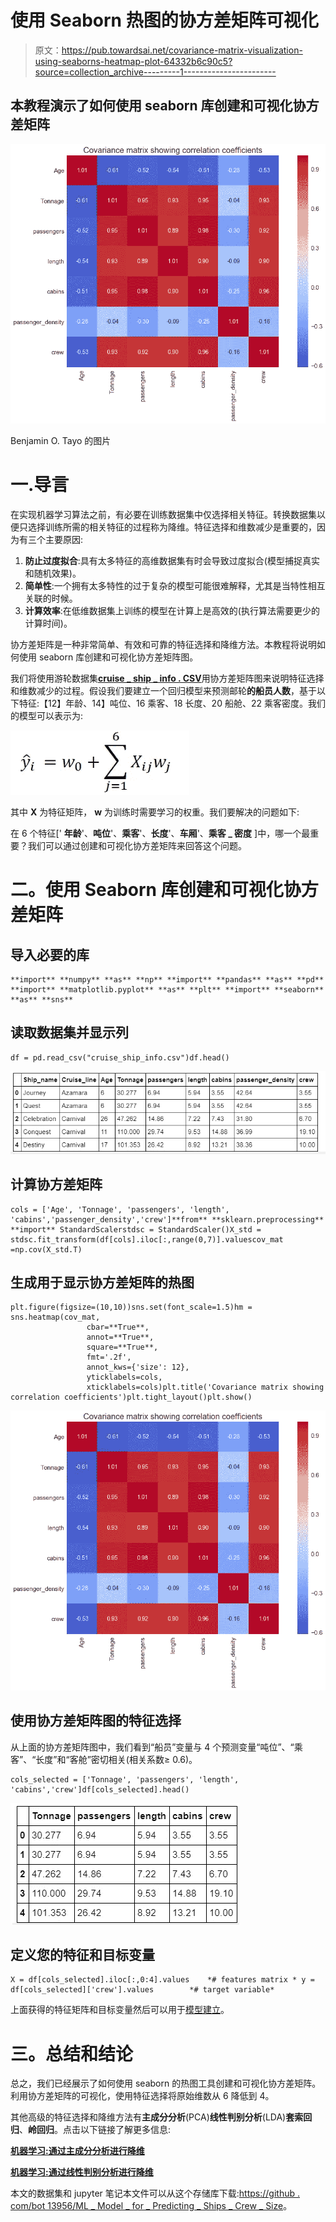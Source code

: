 # 使用 Seaborn 热图的协方差矩阵可视化

> 原文：<https://pub.towardsai.net/covariance-matrix-visualization-using-seaborns-heatmap-plot-64332b6c90c5?source=collection_archive---------1----------------------->

## 本教程演示了如何使用 seaborn 库创建和可视化协方差矩阵

![](img/425b631712dbc22e89f59dc8b837cebd.png)

Benjamin O. Tayo 的图片

# 一.导言

在实现机器学习算法之前，有必要在训练数据集中仅选择相关特征。转换数据集以便只选择训练所需的相关特征的过程称为降维。特征选择和维数减少是重要的，因为有三个主要原因:

1.  **防止过度拟合**:具有太多特征的高维数据集有时会导致过度拟合(模型捕捉真实和随机效果)。
2.  **简单性**:一个拥有太多特性的过于复杂的模型可能很难解释，尤其是当特性相互关联的时候。
3.  **计算效率**:在低维数据集上训练的模型在计算上是高效的(执行算法需要更少的计算时间)。

协方差矩阵是一种非常简单、有效和可靠的特征选择和降维方法。本教程将说明如何使用 seaborn 库创建和可视化协方差矩阵图。

我们将使用游轮数据集[**cruise _ ship _ info . CSV**](https://github.com/bot13956/ML_Model_for_Predicting_Ships_Crew_Size)用协方差矩阵图来说明特征选择和维数减少的过程。假设我们要建立一个回归模型来预测邮轮**的船员人数**，基于以下特征:【12】年龄、14】吨位、16 乘客、18 长度、20 船舱、22 乘客密度。我们的模型可以表示为:

![](img/0406b24bed96026cfd0afc35ab96af03.png)

其中 **X** 为特征矩阵， **w** 为训练时需要学习的权重。我们要解决的问题如下:

在 6 个特征[' **年龄**'、**吨位**'、**乘客**'、**长度**'、**车厢**'、**乘客 _ 密度** ]中，哪一个最重要？我们可以通过创建和可视化协方差矩阵来回答这个问题。

# 二。使用 Seaborn 库创建和可视化协方差矩阵

## 导入必要的库

```
**import** **numpy** **as** **np** **import** **pandas** **as** **pd** **import** **matplotlib.pyplot** **as** **plt** **import** **seaborn** **as** **sns**
```

## 读取数据集并显示列

```
df = pd.read_csv("cruise_ship_info.csv")df.head()
```

![](img/3b4e7dd66d9b7d65eb3b755978fc558e.png)

## 计算协方差矩阵

```
cols = ['Age', 'Tonnage', 'passengers', 'length', 'cabins','passenger_density','crew']**from** **sklearn.preprocessing** **import** StandardScalerstdsc = StandardScaler()X_std = stdsc.fit_transform(df[cols].iloc[:,range(0,7)].valuescov_mat =np.cov(X_std.T)
```

## 生成用于显示协方差矩阵的热图

```
plt.figure(figsize=(10,10))sns.set(font_scale=1.5)hm = sns.heatmap(cov_mat,
                 cbar=**True**,
                 annot=**True**,
                 square=**True**,
                 fmt='.2f',
                 annot_kws={'size': 12},
                 yticklabels=cols,
                 xticklabels=cols)plt.title('Covariance matrix showing correlation coefficients')plt.tight_layout()plt.show()
```

![](img/425b631712dbc22e89f59dc8b837cebd.png)

## 使用协方差矩阵图的特征选择

从上面的协方差矩阵图中，我们看到“船员”变量与 4 个预测变量“吨位”、“乘客”、“长度”和“客舱”密切相关(相关系数≥ 0.6)。

```
cols_selected = ['Tonnage', 'passengers', 'length', 'cabins','crew']df[cols_selected].head()
```

![](img/595252f5c0080656383ecc65a2ff3f05.png)

## 定义您的特征和目标变量

```
X = df[cols_selected].iloc[:,0:4].values    *# features matrix * y = df[cols_selected]['crew'].values        *# target variable*
```

上面获得的特征矩阵和目标变量然后可以用于[模型建立](https://github.com/bot13956/ML_Model_for_Predicting_Ships_Crew_Size)。

# 三。总结和结论

总之，我们已经展示了如何使用 seaborn 的热图工具创建和可视化协方差矩阵。利用协方差矩阵的可视化，使用特征选择将原始维数从 6 降低到 4。

其他高级的特征选择和降维方法有**主成分分析**(PCA)**线性判别分析**(LDA)**套索回归**、**岭回归**。点击以下链接了解更多信息:

[**机器学习:通过主成分分析进行降维**](https://medium.com/towards-artificial-intelligence/machine-learning-dimensionality-reduction-via-principal-component-analysis-1bdc77462831)

[**机器学习:通过线性判别分析进行降维**](https://medium.com/towards-artificial-intelligence/machine-learning-dimensionality-reduction-via-linear-discriminant-analysis-cc96b49d2757)

本文的数据集和 jupyter 笔记本文件可以从这个存储库下载:[https://github . com/bot 13956/ML _ Model _ for _ Predicting _ Ships _ Crew _ Size](https://github.com/bot13956/ML_Model_for_Predicting_Ships_Crew_Size)。